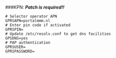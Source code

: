 ###KPN:
_**Patch is required!!**_

    # Selector operator APN
	GPRSAPN=portalmmm.nl
	# Enter pin code if activated
	GPRSPIN=
	# Update /etc/resolv.conf to get dns facilities
	GPSDNS=yes
	# PAP authentication
	GPRSUSER=
	GPRSPASSWORD=
